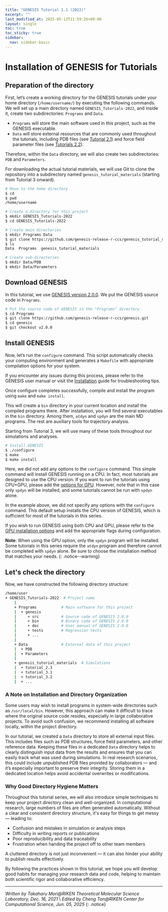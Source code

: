 ```yaml
---
title: "GENESIS Tutorial 1.1 (2022)"
excerpt: ""
last_modified_at: 2025-05-13T11:59:26+09:00
layout: single
toc: true
toc_sticky: true
sidebar:
  nav: sidebar-basic
---
```


# Installation of GENESIS for Tutorials

## Preparation of the directory


First, let’s create a working directory for the GENESIS tutorials under your
home directory (`/home/username/`) by executing the following commands. We will
set up a main directory named `GENESIS_Tutorials-2022`, and inside it, create two
subdirectories: `Programs` and `Data`.
- `Programs` will store the main software used in this project, such as the GENESIS executable.
- `Data` will store external resources that are commonly used throughout the tutorials, including PDB files (see [Tutorial 2.1](/tutorials/genesis_tutorial_2.1_2022/)) and force field parameter files (see [Tutorials 2.2](/tutorials/genesis_tutorial_2.2_2022/)).

Therefore, within the `Data` directory, we will also create two subdirectories:
`PDB` and `Parameters`.  

For downloading the actual tutorial materials, we will use Git to clone the
repository into a subdirectory named `genesis_tutorial_materials` (starting from
Tutorial 3 onward).

```bash
# Move to the home directory 
$ cd
$ pwd
/home/username

# Create a directory for this project
$ mkdir GENESIS_Tutorials-2022
$ cd GENESIS_Tutorials-2022

# Create main directories
$ mkdir Programs Data
$ git clone https://github.com/genesis-release-r-ccs/genesis_tutorial_materials
$ ls
Data  Programs  genesis_tutorial_materials

# Create sub-directories
$ mkdir Data/PDB
$ mkdir Data/Parameters
```

## Download GENESIS

In this tutorial, we use [GENESIS version 2.0.0](/docs/download/).
We put the GENESIS source code in `Programs`.

```bash
# Put the source code of GENESIS in the "Programs" directory 
$ cd Programs
$ git clone https://github.com/genesis-release-r-ccs/genesis.git
$ cd genesis
$ git checkout v2.0.0
```


## Install GENESIS


Now, let’s run the `configure` command. This script automatically checks your
computing environment and generates a `Makefile` with appropriate compilation
options for your system.

If you encounter any issues during this process, please refer to the GENESIS
user manual or visit the [Installation](/docs/installation/) guide for
troubleshooting tips.

Once configure completes successfully, compile and install the program using
`make` and `make install`.

This will create a `bin` directory in your current location and install the
compiled programs there. After installation, you will find several executables
in the `bin` directory. Among them, `atdyn` and `spdyn` are the main MD
programs. The rest are auxiliary tools for trajectory analysis.

Starting from Tutorial 3, we will use many of these tools throughout our
simulations and analyses.

```bash
# Install GENESIS
$ ./configure
$ make
$ make install
```

Here, we did not add any options to the `configure` command. This simple command
will install GENESIS running on a CPU. In fact, most tutorials are designed to
use the CPU version. If you want to run the tutorials using CPU+GPU, please add
the [options for GPU](/docs/installation/). However, note that in this case only
`spdyn` will be installed, and some tutorials cannot be run with `spdyn` alone.


In the example above, we did not specify any options with the `configure` command.
This default setup installs the CPU version of GENESIS, which is sufficient for
most of the tutorials in this series.

If you wish to run GENESIS using both CPU and GPU, please refer to the 
[GPU installation options](/docs/installation/) and add the appropriate flags 
during configuration.

**Note**: When using the GPU option, only the `spdyn` program will be installed.
Some tutorials in this series require the `atdyn` program and therefore cannot
be completed with `spdyn` alone. Be sure to choose the installation method that
matches your needs.
{: .notice--warning}


## Let's check the directory

Now, we have constructed the following directory structure:

```bash
/home/user
+ GENESIS_Tutorials-2022  # Project name
    |
    + Programs           # Main software for this project
    |  + genesis
    |     + src          # Source code of GENESIS 2.0.0
    |     + bin          # Binary code of GENESIS 2.0.0
    |     + doc          # User manual of GENESIS 2.0.0
    |     + tests        # Regression tests
    |     + ...
    |
    + Data               # External data of this project
    |  + PDB
    |  + Parameters
    |
    + genesis_tutorial_materials  # Simulations
    |  + tutorial_2.3
    |  + tutorial_3.1
    |  + tutorial_3.2
    |  + ...
```


### A Note on Installation and Directory Organization

Some users may wish to install programs in system-wide directories such as
`/usr/local/bin`. However, this approach can make it difficult to trace where
the original source code resides, especially in large collaborative projects.
To avoid such confusion, we recommend installing all software locally, within
the project directory.

In our tutorial, we created a `Data` directory to store all external input
files. This includes files such as PDB structures, force field parameters, and
other reference data. Keeping these files in a dedicated `Data` directory helps
to clearly distinguish input data from the results and ensures that you can
easily track what was used during simulations. In real research scenarios, this
could include unpublished PDB files provided by collaborators — and it’s
especially important to preserve their integrity. Storing them in a dedicated
location helps avoid accidental overwrites or modifications.


### Why Good Directory Hygiene Matters

Throughout this tutorial series, we will also introduce simple techniques to
keep your project directory clean and well-organized. In computational research,
large numbers of files are often generated automatically. Without a clear and
consistent directory structure, it's easy for things to get messy — leading to:

- Confusion and mistakes in simulation or analysis steps
- Difficulty in writing reports or publications
- Poor reproducibility and data traceability
- Frustration when handing the project off to other team members

A cluttered directory is not just inconvenient — it can also hinder your ability
to publish results effectively.

By following the practices shown in this tutorial, we hope you will develop good
habits for managing your research data and code, helping to maintain both
scientific rigor and collaborative efficiency.

---

*Written by Takaharu Mori@RIKEN Theoretical Molecular Science
Laboratory, Dec. 16, 2021* \\
*Edited by Cheng Tan@RIKEN Center for Computational Science, Jun. 05, 2025*
{: .notice}

